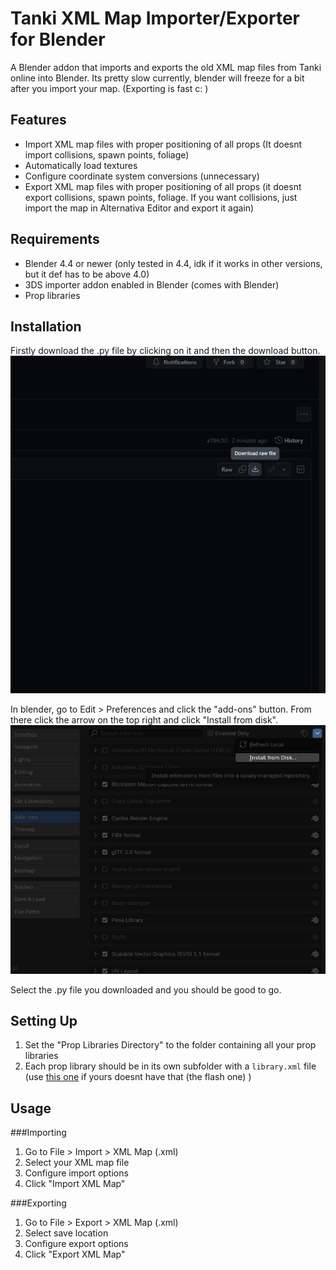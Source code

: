 # Tanki XML Map Importer/Exporter for Blender

A Blender addon that imports and exports the old XML map files from Tanki online into Blender.
Its pretty slow currently, blender will freeze for a bit after you import your map. (Exporting is fast c: )

## Features

- Import XML map files with proper positioning of all props (It doesnt import collisions, spawn points, foliage)
- Automatically load textures
- Configure coordinate system conversions (unnecessary)
- Export XML map files with proper positioning of all props (it doesnt export collisions, spawn points, foliage. If you want collisions, just import the map in Alternativa Editor and export it again)

## Requirements

- Blender 4.4 or newer (only tested in 4.4, idk if it works in other versions, but it def has to be above 4.0)
- 3DS importer addon enabled in Blender (comes with Blender)
- Prop libraries

## Installation

Firstly download the .py file by clicking on it and then the download button.<br>
![step1](./images/step1.png)<br>

In blender, go to Edit > Preferences and click the "add-ons" button. From there click the arrow on the top right and click "Install from disk".<br>
![step2](./images/step2.png)<br>

Select the .py file you downloaded and you should be good to go.


## Setting Up

1. Set the "Prop Libraries Directory" to the folder containing all your prop libraries
2. Each prop library should be in its own subfolder with a `library.xml` file (use [this one](https://github.com/MapMakersAndProgrammers/tanki-prop-libraries) if yours doesnt have that (the flash one) ) 

## Usage

###Importing

1. Go to File > Import > XML Map (.xml)
2. Select your XML map file
3. Configure import options
4. Click "Import XML Map"

###Exporting

1. Go to File > Export > XML Map (.xml)
2. Select save location
3. Configure export options
4. Click "Export XML Map"


